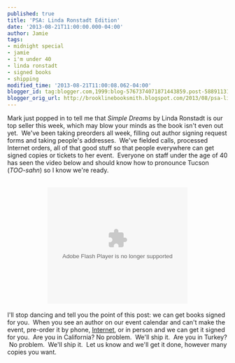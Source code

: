 ```yaml
---
published: true
title: 'PSA: Linda Ronstadt Edition'
date: '2013-08-21T11:00:00.000-04:00'
author: Jamie
tags:
- midnight special
- jamie
- i'm under 40
- linda ronstadt
- signed books
- shipping
modified_time: '2013-08-21T11:00:08.062-04:00'
blogger_id: tag:blogger.com,1999:blog-5767374071871443859.post-5889113110683042301
blogger_orig_url: http://brooklinebooksmith.blogspot.com/2013/08/psa-linda-ronstadt-edition.html
---
```


Mark just popped in to tell me that <i>Simple Dreams</i>&nbsp;by Linda Ronstadt is our top seller this week, which may blow your minds as the book isn't even out yet. &nbsp;We've been taking preorders all week, filling out author signing request forms and taking people's addresses. &nbsp;We've fielded calls, processed Internet orders, all of that good stuff so that people everywhere can get signed copies or tickets to her event. &nbsp;Everyone on staff under the age of 40 has seen the video below&nbsp;and should know how to pronounce Tucson (<i>TOO-sahn</i>)&nbsp;so I know we're ready.<br /><div class="separator" style="clear: both; text-align: center;"><br /></div><div style="text-align: center;"><object class="BLOGGER-youtube-video" classid="clsid:D27CDB6E-AE6D-11cf-96B8-444553540000" codebase="http://download.macromedia.com/pub/shockwave/cabs/flash/swflash.cab#version=6,0,40,0" data-thumbnail-src="http://img.youtube.com/vi/OMy8GzeHBGk/0.jpg" height="266" width="320"><param name="movie" value="http://youtube.googleapis.com/v/OMy8GzeHBGk&source=uds" /><param name="bgcolor" value="#FFFFFF" /><param name="allowFullScreen" value="true" /><embed width="320" height="266"  src="http://youtube.googleapis.com/v/OMy8GzeHBGk&source=uds" type="application/x-shockwave-flash" allowfullscreen="true"></embed></object></div><br />I'll stop dancing and tell you the point of this post: we can get books signed for you. &nbsp;When you see an author on our event calendar and can't make the event, pre-order it by phone, <a href="http://www.brooklinebooksmith-shop.com/linda-ronstadt-simple-dreams" target="_blank">Internet</a>, or in person and we can get it signed for you. &nbsp;Are you in California? No problem. &nbsp;We'll ship it. &nbsp;Are you in Turkey? &nbsp;No problem. &nbsp;We'll ship it. &nbsp;Let us know and we'll get it done, however many copies you want.